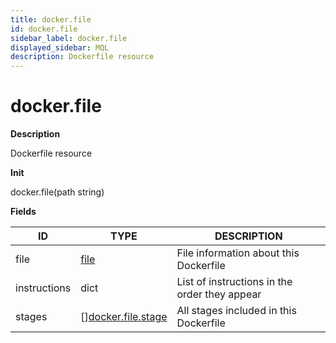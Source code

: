```yaml
---
title: docker.file
id: docker.file
sidebar_label: docker.file
displayed_sidebar: MQL
description: Dockerfile resource
---
```


# docker.file

**Description**

Dockerfile resource

**Init**

docker.file(path string)

**Fields**

| ID           | TYPE                                                | DESCRIPTION                                   |
| ------------ | --------------------------------------------------- | --------------------------------------------- |
| file         | [file](file.md)                                     | File information about this Dockerfile        |
| instructions | dict                                                | List of instructions in the order they appear |
| stages       | &#91;&#93;[docker.file.stage](docker.file.stage.md) | All stages included in this Dockerfile        |
